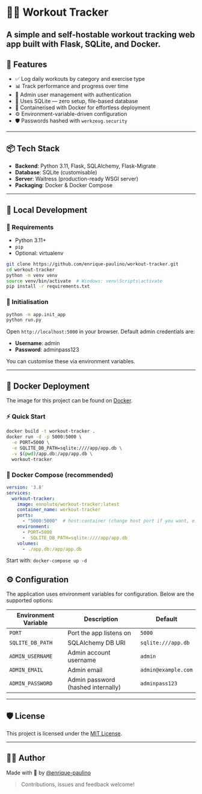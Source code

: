 # 🏋️‍♂️ Workout Tracker

A simple and self-hostable workout tracking web app built with **Flask**, **SQLite**, and **Docker**.
---

## 🚀 Features

- ✅ Log daily workouts by category and exercise type  
- 📊 Track performance and progress over time  
- 👥 Admin user management with authentication  
- 💾 Uses SQLite — zero setup, file-based database  
- 🐳 Containerised with Docker for effortless deployment  
- ⚙️ Environment-variable-driven configuration  
- 🛡️ Passwords hashed with `werkzeug.security`  

---

## 📦 Tech Stack

- **Backend**: Python 3.11, Flask, SQLAlchemy, Flask-Migrate  
- **Database**: SQLite (customisable)  
- **Server**: Waitress (production-ready WSGI server)  
- **Packaging**: Docker & Docker Compose  

---

## 🧪 Local Development

### 🔧 Requirements

- Python 3.11+
- `pip`
- Optional: virtualenv

```bash
git clone https://github.com/enrique-paulino/workout-tracker.git
cd workout-tracker
python -m venv venv
source venv/bin/activate  # Windows: venv\Scripts\activate
pip install -r requirements.txt
```
### 🧠 Initialisation

```bash
python -m app.init_app
python run.py
```

Open `http://localhost:5000` in your browser.
Default admin credentials are:
- **Username**: admin
- **Password**: adminpass123

You can customise these via environment variables.

---

## 🐳 Docker Deployment

The image for this project can be found on [Docker](https://hub.docker.com/r/ennoluto/workout-tracker).

### ⚡ Quick Start
```bash
docker build -t workout-tracker .
docker run -d -p 5000:5000 \
  -e PORT=5000 \
  -e SQLITE_DB_PATH=sqlite:////app/app.db \
  -v $(pwd)/app.db:/app/app.db \
  workout-tracker
```

### 🧰 Docker Compose (recommended)
```yaml
version: '3.8'
services:
  workout-tracker:
    image: ennoluto/workout-tracker:latest
    container_name: workout-tracker
    ports:
      - "5000:5000"  # host:container (change host port if you want, e.g. "272:5000")
    environment:
      - PORT=5000
      -  SQLITE_DB_PATH=sqlite:////app/app.db
    volumes:
      - ./app.db:/app/app.db
```
Start with:
```docker-compose up -d```

## ⚙️ Configuration

The application uses environment variables for configuration. Below are the supported options:

| Environment Variable | Description                          | Default              |
|----------------------|--------------------------------------|----------------------|
| `PORT`               | Port the app listens on              | `5000`               |
| `SQLITE_DB_PATH`     | SQLAlchemy DB URI                    | `sqlite:///app.db`   |
| `ADMIN_USERNAME`     | Admin account username               | `admin`              |
| `ADMIN_EMAIL`        | Admin email                          | `admin@example.com`  |
| `ADMIN_PASSWORD`     | Admin password (hashed internally)   | `adminpass123`       |

---

## 🛡️ License

This project is licensed under the [MIT License](LICENSE).

---

## 👨‍💻 Author

Made with 💪 by [@enrique-paulino](https://github.com/enrique-paulino)

> Contributions, issues and feedback welcome!
